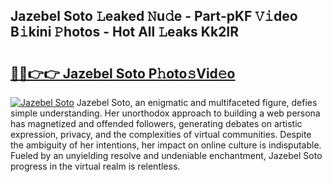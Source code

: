 ## Jazebel Soto 𝙻eaked 𝙽u𝚍e - Part-pKF 𝚅𝚒deo B𝚒kini 𝙿hotos - Hot All 𝙻eaks Kk2IR

# <h2><a href="http://ld0asgq.urlbe.top/?page=Jazebel+Soto">🔗🔗👉👉 Jazebel Soto P𝚑oto𝚜Vid𝚎o</a></h2>

[![Jazebel Soto](https://i.imgur.com/eBuTRDB.gif)](http://ld0asgq.urlbe.top/?page=Jazebel+Soto)
Jazebel Soto, an enigmatic and multifaceted figure, defies simple understanding. Her unorthodox approach to building a web persona has magnetized and offended followers, generating debates on artistic expression, privacy, and the complexities of virtual communities. Despite the ambiguity of her intentions, her impact on online culture is indisputable. Fueled by an unyielding resolve and undeniable enchantment, Jazebel Soto progress in the virtual realm is relentless.
